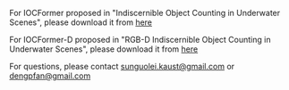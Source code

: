 For IOCFormer proposed in "Indiscernible Object Counting in Underwater Scenes", please download it from [here]()

For IOCFormer-D proposed in "RGB-D Indiscernible Object Counting in Underwater Scenes", please download it from [here]()

For questions, please contact sunguolei.kaust@gmail.com or dengpfan@gmail.com
